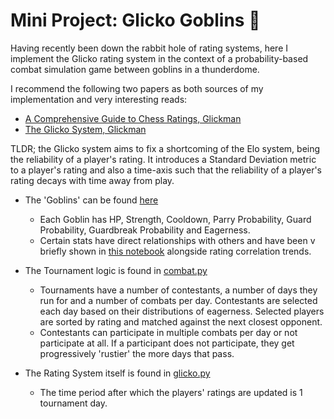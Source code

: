 # Mini Project: Glicko Goblins :zombie:
Having recently been down the rabbit hole of rating systems, here I implement the Glicko rating system in the context of a probability-based combat simulation game between goblins in a thunderdome.

I recommend the following two papers as both sources of my implementation and very interesting reads:
- [A Comprehensive Guide to Chess Ratings, Glickman](http://www.glicko.net/research/acjpaper.pdf)
- [The Glicko System, Glickman](http://www.glicko.net/glicko/glicko.pdf)

TLDR; the Glicko system aims to fix a shortcoming of the Elo system, being the reliability of a player's rating. It introduces a Standard Deviation metric to a player's rating and also a time-axis such that the reliability of a player's rating decays with time away from play. 

- The 'Goblins' can be found [here](glicko_goblins/goblins.py)
    - Each Goblin has HP, Strength, Cooldown, Parry Probability, Guard Probability, Guardbreak Probability and Eagerness. 
    - Certain stats have direct relationships with others and have been v briefly shown in [this notebook](glicko_goblins/goblin_stats.ipynb) alongside rating correlation trends.

    
- The Tournament logic is found in [combat.py](glicko_goblins/combat.py)
    - Tournaments have a number of contestants, a number of days they run for and a number of combats per day. Contestants are selected each day based on their distributions of eagerness. Selected players are sorted by rating and matched against the next closest opponent. 
    - Contestants can participate in multiple combats per day or not participate at all. If a participant does not participate, they get progressively 'rustier' the more days that pass. 
- The Rating System itself is found in [glicko.py](glicko_goblins/glicko.py)
    - The time period after which the players' ratings are updated is 1 tournament day. 